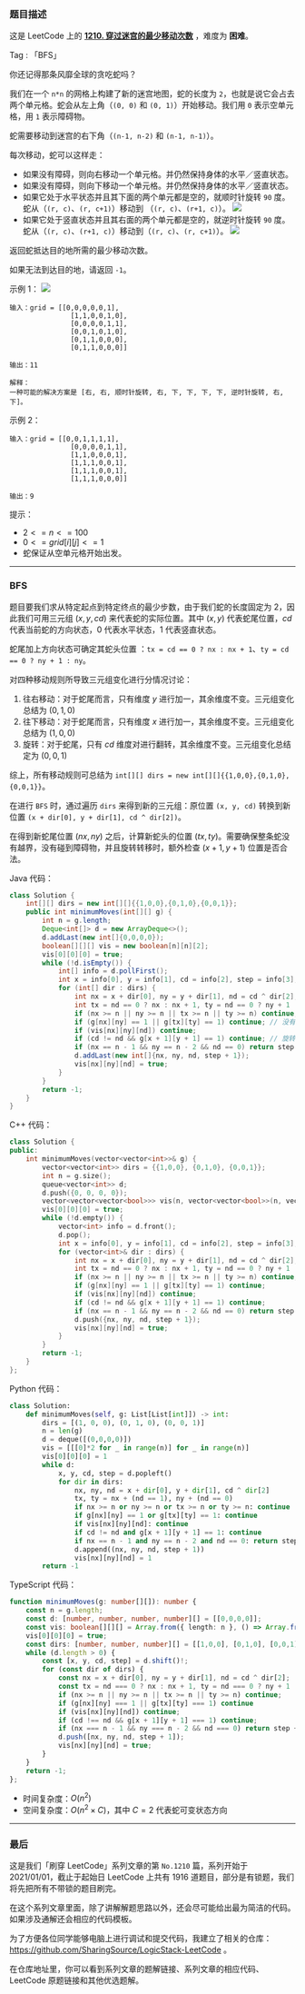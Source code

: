 ### 题目描述

这是 LeetCode 上的 **[1210. 穿过迷宫的最少移动次数]()** ，难度为 **困难**。

Tag : 「BFS」



你还记得那条风靡全球的贪吃蛇吗？

我们在一个 `n*n` 的网格上构建了新的迷宫地图，蛇的长度为 `2`，也就是说它会占去两个单元格。蛇会从左上角（`(0, 0)` 和 `(0, 1)`）开始移动。我们用 `0` 表示空单元格，用 `1` 表示障碍物。

蛇需要移动到迷宫的右下角（`(n-1, n-2)` 和 `(n-1, n-1)`）。

每次移动，蛇可以这样走：

* 如果没有障碍，则向右移动一个单元格。并仍然保持身体的水平／竖直状态。
* 如果没有障碍，则向下移动一个单元格。并仍然保持身体的水平／竖直状态。
* 如果它处于水平状态并且其下面的两个单元都是空的，就顺时针旋转 `90` 度。蛇从（`(r, c)`、`(r, c+1)`）移动到 （`(r, c)`、`(r+1, c)`）。
	![](https://assets.leetcode-cn.com/aliyun-lc-upload/uploads/2019/09/28/image-2.png)
* 如果它处于竖直状态并且其右面的两个单元都是空的，就逆时针旋转 `90` 度。蛇从（`(r, c)`、`(r+1, c)`）移动到（`(r, c)`、`(r, c+1)`）。
	![](https://assets.leetcode-cn.com/aliyun-lc-upload/uploads/2019/09/28/image-1.png)

返回蛇抵达目的地所需的最少移动次数。

如果无法到达目的地，请返回 `-1`。

示例 1：
![](https://assets.leetcode-cn.com/aliyun-lc-upload/uploads/2019/09/28/image.png)
```
输入：grid = [[0,0,0,0,0,1],
               [1,1,0,0,1,0],
               [0,0,0,0,1,1],
               [0,0,1,0,1,0],
               [0,1,1,0,0,0],
               [0,1,1,0,0,0]]

输出：11

解释：
一种可能的解决方案是 [右, 右, 顺时针旋转, 右, 下, 下, 下, 下, 逆时针旋转, 右, 下]。
```
示例 2：
```
输入：grid = [[0,0,1,1,1,1],
               [0,0,0,0,1,1],
               [1,1,0,0,0,1],
               [1,1,1,0,0,1],
               [1,1,1,0,0,1],
               [1,1,1,0,0,0]]

输出：9
```

提示：
* $2 <= n <= 100$
* $0 <= grid[i][j] <= 1$
* 蛇保证从空单元格开始出发。

---

### BFS

题目要我们求从特定起点到特定终点的最少步数，由于我们蛇的长度固定为 $2$，因此我们可用三元组 $(x, y, cd)$ 来代表蛇的实际位置。其中 $(x, y)$ 代表蛇尾位置，$cd$ 代表当前蛇的方向状态，$0$ 代表水平状态，$1$ 代表竖直状态。

蛇尾加上方向状态可确定其蛇头位置 ：`tx = cd == 0 ? nx : nx + 1`、`ty = cd == 0 ? ny + 1 : ny`。

对四种移动规则所导致三元组变化进行分情况讨论：

1. 往右移动：对于蛇尾而言，只有维度 $y$ 进行加一，其余维度不变。三元组变化总结为 $(0, 1, 0)$
2. 往下移动：对于蛇尾而言，只有维度 $x$ 进行加一，其余维度不变。三元组变化总结为 $(1, 0, 0)$
3. 旋转：对于蛇尾，只有 $cd$ 维度对进行翻转，其余维度不变。三元组变化总结定为 $(0, 0, 1)$

综上，所有移动规则可总结为 `int[][] dirs = new int[][]{{1,0,0},{0,1,0},{0,0,1}}`。

在进行 `BFS` 时，通过遍历 `dirs` 来得到新的三元组：原位置 `(x, y, cd)` 转换到新位置 `(x + dir[0], y + dir[1], cd ^ dir[2])`。

在得到新蛇尾位置 $(nx, ny)$ 之后，计算新蛇头的位置 $(tx, ty)$。需要确保整条蛇没有越界，没有碰到障碍物，并且旋转转移时，额外检查 $(x + 1, y + 1)$ 位置是否合法。

Java 代码：
```Java
class Solution {
    int[][] dirs = new int[][]{{1,0,0},{0,1,0},{0,0,1}};
    public int minimumMoves(int[][] g) {
        int n = g.length;
        Deque<int[]> d = new ArrayDeque<>();
        d.addLast(new int[]{0,0,0,0});
        boolean[][][] vis = new boolean[n][n][2];
        vis[0][0][0] = true;
        while (!d.isEmpty()) {
            int[] info = d.pollFirst();
            int x = info[0], y = info[1], cd = info[2], step = info[3];
            for (int[] dir : dirs) {
                int nx = x + dir[0], ny = y + dir[1], nd = cd ^ dir[2]; // 新蛇尾位置和方向
                int tx = nd == 0 ? nx : nx + 1, ty = nd == 0 ? ny + 1 : ny; // 新蛇头
                if (nx >= n || ny >= n || tx >= n || ty >= n) continue; // 整条蛇不越界
                if (g[nx][ny] == 1 || g[tx][ty] == 1) continue; // 没有触及障碍物
                if (vis[nx][ny][nd]) continue;
                if (cd != nd && g[x + 1][y + 1] == 1) continue; // 旋转时，额外检查多一个位置
                if (nx == n - 1 && ny == n - 2 && nd == 0) return step + 1;
                d.addLast(new int[]{nx, ny, nd, step + 1});
                vis[nx][ny][nd] = true;
            }
        }
        return -1;
    }
}
```
C++ 代码：
```C++
class Solution {
public:
    int minimumMoves(vector<vector<int>>& g) {
        vector<vector<int>> dirs = {{1,0,0}, {0,1,0}, {0,0,1}};
        int n = g.size();
        queue<vector<int>> d;
        d.push({0, 0, 0, 0});
        vector<vector<vector<bool>>> vis(n, vector<vector<bool>>(n, vector<bool>(2, false)));
        vis[0][0][0] = true;
        while (!d.empty()) {
            vector<int> info = d.front();
            d.pop();
            int x = info[0], y = info[1], cd = info[2], step = info[3];
            for (vector<int>& dir : dirs) {
                int nx = x + dir[0], ny = y + dir[1], nd = cd ^ dir[2]; 
                int tx = nd == 0 ? nx : nx + 1, ty = nd == 0 ? ny + 1 : ny; 
                if (nx >= n || ny >= n || tx >= n || ty >= n) continue;
                if (g[nx][ny] == 1 || g[tx][ty] == 1) continue;   
                if (vis[nx][ny][nd]) continue;
                if (cd != nd && g[x + 1][y + 1] == 1) continue; 
                if (nx == n - 1 && ny == n - 2 && nd == 0) return step + 1;
                d.push({nx, ny, nd, step + 1});
                vis[nx][ny][nd] = true;
            }
        }
        return -1;
    }
};
```
Python 代码：
```Python
class Solution:
    def minimumMoves(self, g: List[List[int]]) -> int:
        dirs = [(1, 0, 0), (0, 1, 0), (0, 0, 1)]
        n = len(g)
        d = deque([(0,0,0,0)])
        vis = [[[0]*2 for _ in range(n)] for _ in range(n)]
        vis[0][0][0] = 1
        while d:
            x, y, cd, step = d.popleft()
            for dir in dirs:
                nx, ny, nd = x + dir[0], y + dir[1], cd ^ dir[2]
                tx, ty = nx + (nd == 1), ny + (nd == 0)
                if nx >= n or ny >= n or tx >= n or ty >= n: continue
                if g[nx][ny] == 1 or g[tx][ty] == 1: continue
                if vis[nx][ny][nd]: continue
                if cd != nd and g[x + 1][y + 1] == 1: continue
                if nx == n - 1 and ny == n - 2 and nd == 0: return step + 1
                d.append((nx, ny, nd, step + 1))
                vis[nx][ny][nd] = 1
        return -1
```
TypeScript 代码：
```TypeScript
function minimumMoves(g: number[][]): number {
    const n = g.length;
    const d: [number, number, number, number][] = [[0,0,0,0]];
    const vis: boolean[][][] = Array.from({ length: n }, () => Array.from({ length: n }, () => [false, false]));
    vis[0][0][0] = true;
    const dirs: [number, number, number][] = [[1,0,0], [0,1,0], [0,0,1]];
    while (d.length > 0) {
        const [x, y, cd, step] = d.shift()!;
        for (const dir of dirs) {
            const nx = x + dir[0], ny = y + dir[1], nd = cd ^ dir[2];
            const tx = nd === 0 ? nx : nx + 1, ty = nd === 0 ? ny + 1 : ny;
            if (nx >= n || ny >= n || tx >= n || ty >= n) continue;
            if (g[nx][ny] === 1 || g[tx][ty] === 1) continue
            if (vis[nx][ny][nd]) continue;
            if (cd !== nd && g[x + 1][y + 1] === 1) continue;
            if (nx === n - 1 && ny === n - 2 && nd === 0) return step + 1;
            d.push([nx, ny, nd, step + 1]);
            vis[nx][ny][nd] = true;
        }
    }
    return -1;
};
```
* 时间复杂度：$O(n^2)$
* 空间复杂度：$O(n^2 \times C)$，其中 $C = 2$ 代表蛇可变状态方向

---

### 最后

这是我们「刷穿 LeetCode」系列文章的第 `No.1210` 篇，系列开始于 2021/01/01，截止于起始日 LeetCode 上共有 1916 道题目，部分是有锁题，我们将先把所有不带锁的题目刷完。

在这个系列文章里面，除了讲解解题思路以外，还会尽可能给出最为简洁的代码。如果涉及通解还会相应的代码模板。

为了方便各位同学能够电脑上进行调试和提交代码，我建立了相关的仓库：https://github.com/SharingSource/LogicStack-LeetCode 。

在仓库地址里，你可以看到系列文章的题解链接、系列文章的相应代码、LeetCode 原题链接和其他优选题解。


